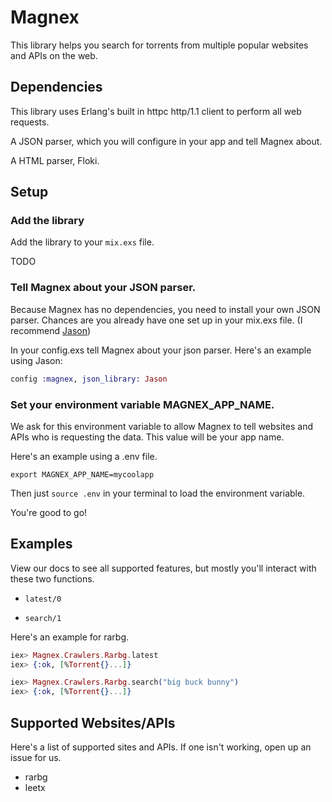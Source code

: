 # Magnex

This library helps you search for torrents from multiple popular websites and APIs
on the web.

## Dependencies

This library uses Erlang's built in httpc http/1.1 client to perform all web requests.

A JSON parser, which you will configure in your app and tell Magnex about.

A HTML parser, Floki.

## Setup

### Add the library

Add the library to your `mix.exs` file.

TODO

### Tell Magnex about your JSON parser.

Because Magnex has no dependencies, you need to install your own JSON parser. Chances are you
already have one set up in your mix.exs file. (I recommend [Jason](https://github.com/michalmuskala/jason))

In your config.exs tell Magnex about your json parser. Here's an example using Jason:

```elixir
config :magnex, json_library: Jason
```

### Set your environment variable MAGNEX_APP_NAME.

We ask for this environment variable to allow Magnex to tell websites and APIs who
is requesting the data. This value will be your app name.

Here's an example using a .env file.

```
export MAGNEX_APP_NAME=mycoolapp
```

Then just `source .env` in your terminal to load the environment variable.

You're good to go!

## Examples

View our docs to see all supported features, but mostly you'll interact with these
two functions.

- `latest/0`

- `search/1`

Here's an example for rarbg.

```elixir
iex> Magnex.Crawlers.Rarbg.latest
iex> {:ok, [%Torrent{}...]}

iex> Magnex.Crawlers.Rarbg.search("big buck bunny")
iex> {:ok, [%Torrent{}...]}
```

## Supported Websites/APIs

Here's a list of supported sites and APIs. If one isn't working, open up an issue
for us.

- rarbg
- leetx
